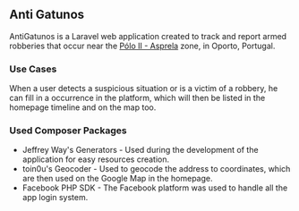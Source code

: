 ## Anti Gatunos

AntiGatunos is a Laravel web application created to track and report armed robberies that occur near the [Pólo II - Asprela](https://sigarra.up.pt/up/pt/web_base.gera_pagina?p_pagina=1005841) zone, in Oporto, Portugal.

### Use Cases

When a user detects a suspicious situation or is a victim of a robbery, he can fill in a occurrence in the platform, which will then be listed in the homepage timeline and on the map too.

### Used Composer Packages

* Jeffrey Way's Generators - Used during the development of the application for easy resources creation.
* toin0u's Geocoder - Used to geocode the address to coordinates, which are then used on the Google Map in the homepage.
* Facebook PHP SDK - The Facebook platform was used to handle all the app login system.